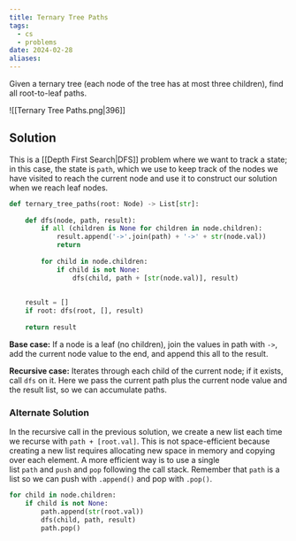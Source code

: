 ```yaml
---
title: Ternary Tree Paths
tags:
  - cs
  - problems
date: 2024-02-28
aliases:
---
```

Given a ternary tree (each node of the tree has at most three children), find all root-to-leaf paths.

![[Ternary Tree Paths.png|396]]

## Solution
This is a [[Depth First Search|DFS]] problem where we want to track a state; in this case, the state is `path`, which we use to keep track of the nodes we have visited to reach the current node and use it to construct our solution when we reach leaf nodes.

```python
def ternary_tree_paths(root: Node) -> List[str]:
    
    def dfs(node, path, result):
        if all (children is None for children in node.children):
            result.append('->'.join(path) + '->' + str(node.val))
            return
                          
        for child in node.children:
            if child is not None:
                dfs(child, path + [str(node.val)], result)
                          
    
    result = []
    if root: dfs(root, [], result)
                         
    return result
```

**Base case:** If a node is a leaf (no children), join the values in path with `->`, add the current node value to the end, and append this all to the result.

**Recursive case:** Iterates through each child of the current node; if it exists, call `dfs` on it. Here we pass the current path plus the current node value and the result list, so we can accumulate paths.

### Alternate Solution
In the recursive call in the previous solution, we create a new list each time we recurse with `path + [root.val]`. This is not space-efficient because creating a new list requires allocating new space in memory and copying over each element. A more efficient way is to use a single list `path` and `push` and `pop` following the call stack. Remember that `path` is a list so we can push with `.append()` and pop with `.pop()`.

```python
for child in node.children:
	if child is not None:
		path.append(str(root.val))
		dfs(child, path, result)
		path.pop()
```